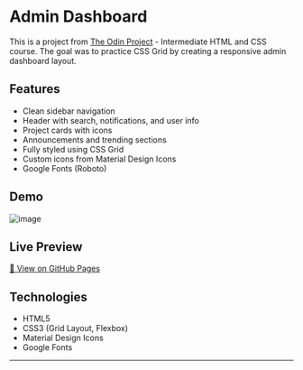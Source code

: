 # Admin Dashboard

This is a project from [The Odin Project](https://www.theodinproject.com/) - Intermediate HTML and CSS course. The goal was to practice CSS Grid by creating a responsive admin dashboard layout.

## Features

- Clean sidebar navigation
- Header with search, notifications, and user info
- Project cards with icons
- Announcements and trending sections
- Fully styled using CSS Grid
- Custom icons from Material Design Icons
- Google Fonts (Roboto)

## Demo

![image](https://github.com/user-attachments/assets/235be5b0-d2f4-4b7c-92ac-88e7a2ea3f2d)

## Live Preview

[🔗 View on GitHub Pages](https://artur-bertash.github.io/admin-dashboard)

## Technologies

- HTML5
- CSS3 (Grid Layout, Flexbox)
- Material Design Icons
- Google Fonts

---

